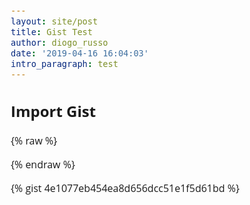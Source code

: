 ```yaml
---
layout: site/post
title: Gist Test
author: diogo_russo
date: '2019-04-16 16:04:03'
intro_paragraph: test
---
```


## Import Gist

{% raw %}
<style>
/* https://github.com/lonekorean/gist-syntax-themes */
@import url('https://cdn.rawgit.com/lonekorean/gist-syntax-themes/848d6580/stylesheets/monokai.css');

/* gist  */
@import url('https://fonts.googleapis.com/css?family=Open+Sans');
body {
  margin: 20px;
  font: 16px 'Open Sans', sans-serif;
}
body .gist .gist-meta {
    display: none;
}
</style>
{% endraw %}

{% gist 4e1077eb454ea8d656dcc51e1f5d61bd  %}